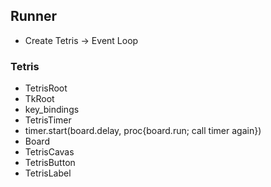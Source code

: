 ## Runner
* Create Tetris -> Event Loop

### Tetris
* TetrisRoot
 * TkRoot
  * key_bindings
* TetrisTimer
 * timer.start(board.delay, proc{board.run; call timer again}) 
* Board
 * TetrisCavas
* TetrisButton
* TetrisLabel

